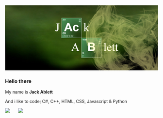 ![alt text](https://raw.githubusercontent.com/jackablett/Jackablett/main/Breaking%20Bad%20-%20Jack%20Ablett.png)

### Hello there 
My name is **Jack Ablett**

And i like to code; C#, C++, HTML, CSS, Javascript & Python

![](https://github-readme-stats.vercel.app/api?username=jackablett&show_icons=true&include_all_commits=true&theme=dark)⠀ㅤ ![](https://github-readme-stats.vercel.app/api/top-langs/?username=jackablett&layout=default&theme=dark)
